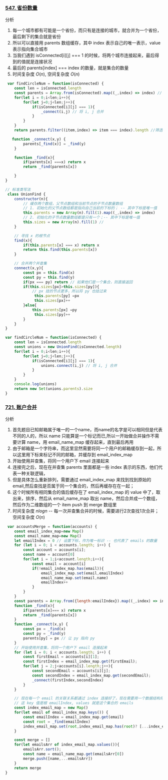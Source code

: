 ### [547. 省份数量](https://leetcode-cn.com/problems/number-of-provinces/)
分析
1. 每一个城市都有可能是一个省份，而只有是连接的城市，就合并为一个省份，最后剩下的集合就是省份
2. 所以可以直接用 parents 数组缓存，其中 index 表示自己的唯一表示，value 表示指向集合城市
3. 当我们遇到 isConnected[i][j] === 1 的时候，将两个城市连接起来，最后得到的值就是连接状况
4. 最后的 parents[index] === index 的数量，就是集合的数量
5. 时间复杂度 ${O(n)}$, 空间复杂度 ${O(n)}$
```javascript
 var findCircleNum = function(isConnected) {
    const len = isConnected.length
    const parents = Array.from(isConnected).map((_,index) => index) // 指向自己
    for(let i = 0;i<len;i++){
        for(let j=0;j<len;j++){
            if(isConnected[i][j] === 1){
                _connect(i,j) // 将 i, j 合并
            }
        }
    }
    return parents.filter((item,index) => item === index).length //筛选出根节点

   function _connect(x,y) {
        parents[_find(x)] = _find(y)
    }

    function _find(x){
        if(parents[x] ===x) return x
        return _find(parents[x])

    }
}
```

```javascript
// 标准类写法
 class UnionFind {
    constructor(n){
        // 缓存两个数组，父节点数组和当前节点的子节点数量数组
        // 1. 初始化的父节点数组都是指向自己当前的下标的； -- 其中下标是唯一值
        this.parents = new Array(n).fill(1).map((_,index) => index)
        // 2. 初始化的子节点数量数组都是只有一个；-- 其中下标是唯一值
        this.sizes = new Array(n).fill(1) // 
    }

    // 寻找 x 的根节点
    find(x){
        if(this.parents[x] === x) return x
        return this.find(this.parents[x])
    }

    // 合并两个并查集
    connect(x,y){
        const px = this.find(x)
        const py = this.find(y)
        if(px === py) return // 如果他们是一个集合，则直接返回
        if(this.sizes[px]>this.sizes[py]){
            // px 挂的节点更多，所以将 py 也挂过来
             this.parents[py] =px
             this.sizes[px]++
        }else{
            this.parents[px] =py
             this.sizes[py]++ 
        }
    }
}

var findCircleNum = function(isConnected) {
    const len = isConnected.length
    const unions = new UnionFind(isConnected.length)
    for(let i = 0;i<len;i++){
        for(let j=0;j<len;j++){
            if(isConnected[i][j] === 1){
                unions.connect(i,j) // 将 i, j 合并
            }
        }
    }
    console.log(unions)
    return new Set(unions.parents).size
}
```


### [721. 账户合并](https://leetcode-cn.com/problems/accounts-merge/)
分析
1. 首先题目已知邮箱属于唯一的一个name，而name的名字是可以相同但是代表不同的人的，所以 name 只能算是一个标记而已,所以一开始做合并操作不需要计算 name，用 email_name_map 缓存起来，直到最后再用
2. 由于邮箱是一个字符串，而这里显然需要将同一个用户的邮箱缓存到一起，所以这里用下标来标记不同的邮箱，并缓存到 email_index_map 
3. 开始使用并查集，将同一个用户下 email 连接起来
4. 连接完之后，现在在并查集 parents 里面都是一些 index 表示的东西，他们代表一种关联逻辑，
5. 但是具体怎么重新排列，需要通过 email_index_map 来找到找到原始的 email,然后查找是否属于同一个集合的，然后再缓存在在一起；
6. 这个时候所有相同集合的值后缓存在了 email_index_map 的 value 中了，取出来，排序，然后从 email_name_map 取出 name，然后合并成一个数组，然后作为二维数组的一个 item push 到 merge 数组里
7. 时间复杂度 ${nlogn}$ -- 每一次并查集合并的时候，需要进行2次查找1次合并；空间复杂度 ${O(n)}$
```javascript
 var accountsMerge = function(accounts) {
    const email_index_map=new Map()
    const email_name_map=new Map()
    let emailIndex = 0 // 设置下标，作为唯一标识 -- 也代表了 emails 的数量
    for (let i = 0; i < accounts.length; i++) {
        const account = accounts[i];
        const name = account[0]
        for(let i = 1;i<account.length;i++){
            const email = account[i]
            if(!email_index_map.has(email)){
                email_index_map.set(email,emailIndex)
                email_name_map.set(email,name)
                emailIndex++
            }
        }
    }
    const parents = Array.from({length:emailIndex}).map((_,index) => index) 
    function _find(x){
        if(parents[x]=== x) return x
        return _find(parents[x])
    }
    function _connect(x,y) {
        const px = _find(x)
        const py = _find(y)
        parents[py] = px // 让 py 指向 py
    }
    // 开始使用并查集，将同一个用户下 email 连接起来
    for (let i = 0; i < accounts.length; i++) {
        const firstEmail = accounts[i][1];
        const firstIndex = email_index_map.get(firstEmail);
        for(let j = 2;j<accounts[i].length;j++){
            const secondEmail = accounts[i][j];
            const secondIndex = email_index_map.get(secondEmail);
            _connect(firstIndex,secondIndex)
        }
    }

    // 现在每一个 email 的关联关系都通过 index 连接好了，现在需要用一个数据结构将他们取出来
    // 这 key 值是根 emailIndex, values 就是这个集合的 emails 
    const index_email_map = new Map() 
    for(let email of email_index_map.keys()) {
        const emailIndex = email_index_map.get(email)
        const root = _find(emailIndex)
        index_email_map.set(root,index_email_map.has(root)? [...index_email_map.get(root),email]:[email])
    }

    const merge = []
    for(let emailsArr of index_email_map.values()){
        emailsArr.sort();
        const name = email_name_map.get(emailsArr[0])
        merge.push([name,...emailsArr])
    }
    return merge
}

```
